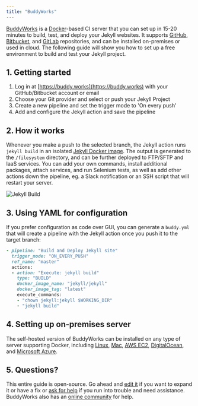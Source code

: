 ```yaml
---
title: "BuddyWorks"
---
```


[BuddyWorks][buddyworks-homepage] is a [Docker][docker-homepage]-based CI server that you can set up in 15-20 minutes to build, test, and deploy your Jekyll websites. It supports [GitHub][github-homepage], [Bitbucket][bitbucket-homepage], and [GitLab][gitlab-homepage] repositories, and can be installed on-premises or used in cloud. The following guide will show you how to set up a free environment to build and test your Jekyll project.

[buddyworks-homepage]: https://buddy.works
[docker-homepage]: https://www.docker.com/
[github-homepage]: https://github.com
[bitbucket-homepage]: https://bitbucket.org/
[gitlab-homepage]: https://gitlab.com

## 1. Getting started

1. Log in at [https://buddy.works](https://buddy.works) with your GitHub/Bitbucket account or email
2. Choose your Git provider and select or push your Jekyll Project
3. Create a new pipeline and set the trigger mode to 'On every push'
4. Add and configure the Jekyll action and save the pipeline

## 2. How it works

Whenever you make a push to the selected branch, the Jekyll action runs `jekyll build` in an isolated [Jekyll Docker image][jekyll-docker-image]. The output is generated to the `/filesystem` directory, and can be further deployed to FTP/SFTP and IaaS services. You can add your own commands, install additional packages, attach services, and run Selenium tests, as well as add other actions down the pipeline, eg. a Slack notification or an SSH script that will restart your server.

![Jekyll Build](https://buddy.works/data/blog/_images/buddyworks-jekyll-small.png)

[jekyll-docker-image]: https://hub.docker.com/r/jekyll/jekyll/

## 3. Using YAML for configuration

If you prefer configuration as code over GUI, you can generate a `buddy.yml` that will create a pipeline with the Jekyll action once you push it to the target branch:

```ruby
- pipeline: "Build and Deploy Jekyll site"
  trigger_mode: "ON_EVERY_PUSH"
  ref_name: "master"
  actions:
  - action: "Execute: jekyll build"
    type: "BUILD"
    docker_image_name: "jekyll/jekyll"
    docker_image_tag: "latest"
    execute_commands:
    - "chown jekyll:jekyll $WORKING_DIR"
    - "jekyll build"
```

## 4. Setting up on-premises server

The self-hosted version of BuddyWorks can be installed on any type of server supporting Docker, including [Linux][bw-linux], [Mac][bw-mac], [AWS EC2][bw-aws-ec2], [DigitalOcean][bw-digitalocean], and [Microsoft Azure][bw-azure].

[bw-linux]: https://buddy.works/knowledge/standalone/installation-linux
[bw-mac]: https://buddy.works/knowledge/standalone/installation-mac-osx
[bw-aws-ec2]: https://buddy.works/knowledge/standalone/installation-amazon-ec2
[bw-digitalocean]: https://buddy.works/knowledge/standalone/installation-digitalocean
[bw-azure]: https://buddy.works/knowledge/standalone/installation-azure

## 5. Questions?

This entire guide is open-source. Go ahead and [edit it][jekyll-docs-ci-buddyworks] if you want to expand it or have a fix or [ask for help][jekyll-help] if you run into trouble and need assistance. BuddyWorks also has an [online community][buddyworks-forum] for help.

[jekyll-docs-ci-buddyworks]: https://github.com/jekyll/jekyll/edit/master/docs/_docs/continuous-integration/buddyworks.md
[jekyll-help]: https://jekyllrb.com/help/
[buddyworks-forum]: http://forum.buddy.works/
